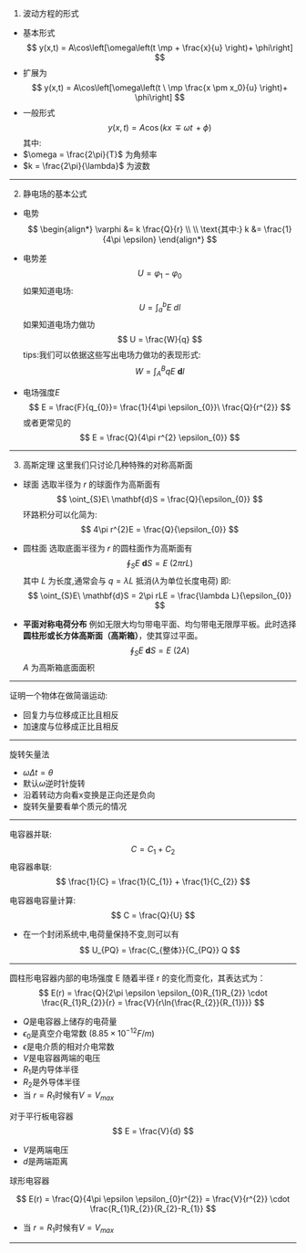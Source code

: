 1. 波动方程的形式
- 基本形式
$$
y(x,t) = A\cos\left[\omega\left(t \mp + \frac{x}{u} \right)+ \phi\right]
$$
- 扩展为
$$
y(x,t) = A\cos\left[\omega\left(t \ \mp \frac{x \pm x_0}{u} \right)+ \phi\right]
$$
- 一般形式
$$
y(x,t) = A\cos (kx \, \mp \omega t \, + \phi )
$$
其中:
- $\omega = \frac{2\pi}{T}$ 为角频率
- $k = \frac{2\pi}{\lambda}$ 为波数
---
2. 静电场的基本公式
- 电势
$$
\begin{align*}
\varphi &=  k \frac{Q}{r} \\
\\
\text{其中:} k &= \frac{1}{4\pi \epsilon} 
\end{align*}
$$
- 电势差
$$
U = \varphi_{1} - \varphi_{0}
$$
如果知道电场:
$$
U = \int_{a}^{b} E \ dl
$$
如果知道电场力做功
$$
U = \frac{W}{q}
$$
tips:我们可以依据这些写出电场力做功的表现形式:
$$
W = \int_{A}^{B} qE \ \mathbf{d}l
$$

- 电场强度$E$
$$
E = \frac{F}{q_{0}}= \frac{1}{4\pi \epsilon_{0}}\ \frac{Q}{r^{2}} 
$$
或者更常见的
$$
E = \frac{Q}{4\pi r^{2} \epsilon_{0}}
$$

---

3. 高斯定理
这里我们只讨论几种特殊的对称高斯面

- 球面
选取半径为 $r$ 的球面作为高斯面有
$$
\oint_{S}E\ \mathbf{d}S = \frac{Q}{\epsilon_{0}} 
$$
环路积分可以化简为:
$$
4\pi r^{2}E = \frac{Q}{\epsilon_{0}}
$$

- 圆柱面
选取底面半径为 $r$ 的圆柱面作为高斯面有
$$
\oint_{S}E\ \mathbf{d}S = E \ (2\pi rL) 
$$
其中 $L$ 为长度,通常会与 $q = \lambda L$ 抵消($\lambda$为单位长度电荷)
即:
$$
\oint_{S}E\ \mathbf{d}S = 2\pi rLE = \frac{\lambda L}{\epsilon_{0}}
$$

- **平面对称电荷分布**
例如无限大均匀带电平面、均匀带电无限厚平板。此时选择**圆柱形或长方体高斯面（高斯箱）**，使其穿过平面。
$$
\oint_{S}E \ \mathbf{d}S = E \ (2A)
$$
$A$ 为高斯箱底面面积

---

证明一个物体在做简谐运动:
- 回复力与位移成正比且相反
- 加速度与位移成正比且相反
---
旋转矢量法
- $\omega \Delta t = \theta$ 
- 默认$\omega$逆时针旋转
- 沿着转动方向看x变换是正向还是负向
- 旋转矢量要看单个质元的情况

---
电容器并联:
$$
C = C_{1}+ C_2
$$
电容器串联:
$$
\frac{1}{C} = \frac{1}{C_{1}} + \frac{1}{C_{2}}
$$

电容器电容量计算:
$$
C = \frac{Q}{U} 
$$
- 在一个封闭系统中,电荷量保持不变,则可以有
$$
U_{PQ} = \frac{C_{整体}}{C_{PQ}} Q 
$$

---
圆柱形电容器内部的电场强度 E 随着半径 r 的变化而变化，其表达式为：
$$
E(r) = \frac{Q}{2\pi \epsilon \epsilon_{0}R_{1}R_{2}} \cdot  \frac{R_{1}R_{2}}{r} = \frac{V}{r\ln{\frac{R_{2}}{R_{1}}}}
$$
- $Q$是电容器上储存的电荷量
- $\epsilon_0$是真空介电常数 ($8.85×10^{−12}{F}/{m}$)
- $\epsilon$是电介质的相对介电常数
- $V$是电容器两端的电压
- $R_1$是内导体半径
- $R_2$是外导体半径
- 当 $r = R_1$时候有$V = V_{max}$ 

对于平行板电容器
$$
E = \frac{V}{d}
$$
- $V$是两端电压
- $d$是两端距离

球形电容器

$$
E(r) = \frac{Q}{4\pi \epsilon \epsilon_{0}r^{2}} = \frac{V}{r^{2}} \cdot \frac{R_{1}R_{2}}{R_{2}-R_{1}}
$$
 - 当 $r = R_1$时候有$V = V_{max}$ 

---
